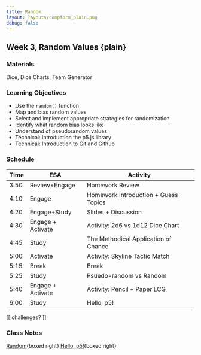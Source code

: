 ```yaml
---
title: Random
layout: layouts/compform_plain.pug
debug: false
---
```


## Week 3, Random Values {plain}

### Materials
Dice, Dice Charts, Team Generator

### Learning Objectives
- Use the `random()` function
- Map and bias random values
- Select and implement appropriate strategies for randomization
- Identify what random bias looks like
- Understand of pseudorandom values
- Technical: Introduction the p5.js library
- Technical: Introduction to Git and Github


### Schedule
Time    | ESA               | Activity
---     | ---               | ---
3:50    | Review+Engage     | Homework Review
4:10    | Engage            | Homework Introduction + Guess Topics
4:20    | Engage+Study      | Slides + Discussion
4:30    | Engage + Activate | Activity: 2d6 vs 1d12 Dice Chart
4:45    | Study             | The Methodical Application of Chance
5:00    | Activate          | Activity: Skyline Tactic Match
5:15    | Break             | Break
5:25    | Study             | Psuedo-random vs Random
5:40    | Engage + Activate | Activity: Pencil + Paper LCG   
6:00    | Study             | Hello, p5!

[[ challenges? ]]



### Class Notes

[Random](./index.html){boxed right}
[Hello, p5!](../p5/index.html){boxed right}
